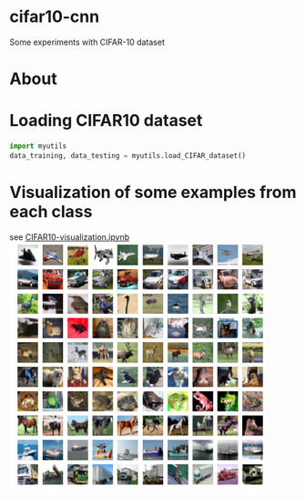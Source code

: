 # cifar10-cnn
Some experiments with CIFAR-10 dataset

# About

# Loading CIFAR10 dataset
```python
import myutils
data_training, data_testing = myutils.load_CIFAR_dataset()
```
# Visualization of some examples from each class
see [CIFAR10-visualization.ipynb](CIFAR10-visualization.ipynb)
<img src="cifar10-examples.png" width="450" alt="10 random examples from each class in CIFAR10 dataset">
